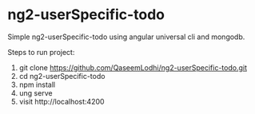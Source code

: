 # ng2-userSpecific-todo
Simple ng2-userSpecific-todo using angular universal cli and mongodb.

Steps to run project:
1) git clone https://github.com/QaseemLodhi/ng2-userSpecific-todo.git
2) cd ng2-userSpecific-todo
3) npm install
4) ung serve
5) visit http://localhost:4200
